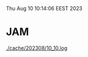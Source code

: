 Thu Aug 10 10:14:06 EEST 2023
# JAM
<a href='./cache/202308/10_10.log'>./cache/202308/10_10.log</a>
